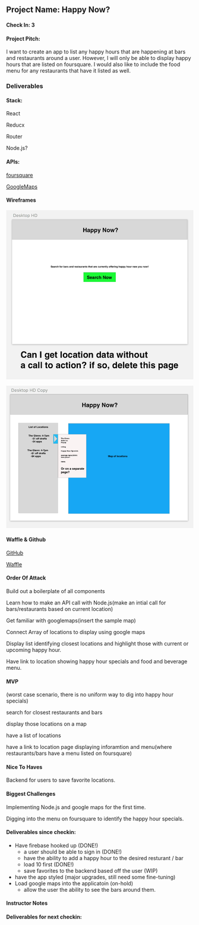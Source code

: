## Project Name: Happy Now?

#### Check In: 3

#### Project Pitch:  
I want to create an app to list any happy hours that are happening at bars and restaurants around a user.  However, I will only be able to display happy hours that are listed on foursquare.  I would also like to include the food menu for any restaurants that have it listed as well.

### Deliverables

#### Stack: 
React 

Reducx 

Router 

Node.js?

#### APIs: 
[foursquare](https://developer.foursquare.com/docs)

[GoogleMaps](https://developers.google.com/maps/documentation/javascript/tutorial)


#### Wireframes
![Homepage](wireframes/1.png)

![Mappage](wireframes/2.png)


#### Waffle & Github
[GitHub](https://github.com/NikBorn/happy-now)

[Waffle](https://waffle.io/NikBorn/happy-now)

#### Order Of Attack

Build out a boilerplate of all components

Learn how to make an API call with Node.js(make an intial call for bars/restaurants based on current location)

Get familiar with googlemaps(insert the sample map)

Connect Array of locations to display using google maps

Display list identifying closest locations and highlight those with current or upcoming happy hour.

Have link to location showing happy hour specials and food and beverage menu.

#### MVP

(worst case scenario, there is no uniform way to dig into happy hour specials)

search for closest restaurants and bars

display those locations on a map

have a list of locations

have a link to location page displaying 
inforamtion and menu(where restaurants/bars have a menu listed on foursquare)

#### Nice To Haves

Backend for users to save favorite locations.

#### Biggest Challenges

Implementing Node.js and google maps for the first time.

Digging into the menu on foursquare to identify the happy hour specials.


#### Deliverables since checkin:

- Have firebase hooked up (DONE!)
  - a user should be able to sign in (DONE!)
  - have the ability to add a happy hour to the desired resturant / bar 
  - load 10 first (DONE!)
  - save favorites to the backend based off the user (WIP)
- have the app styled (major upgrades, still need some fine-tuning)
- Load google maps into the applicatoin (on-hold)
  - allow the user the ability to see the bars around them. 

#### Instructor Notes



#### Deliverables for next checkin:

